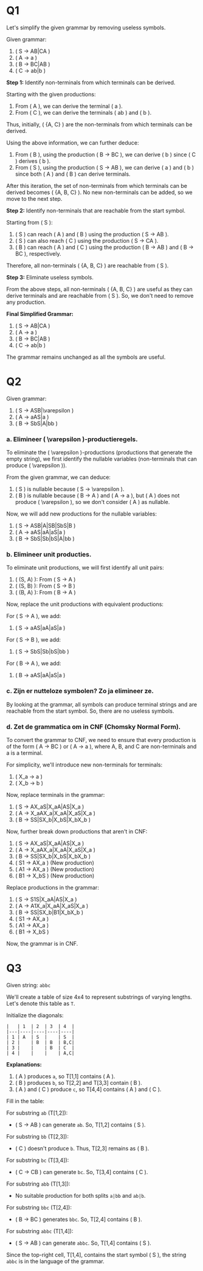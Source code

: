 # Q1
Let's simplify the given grammar by removing useless symbols.

Given grammar:
1. \( S -> AB|CA \)
2. \( A -> a \)
3. \( B -> BC|AB \)
4. \( C -> ab|b \)

**Step 1:** Identify non-terminals from which terminals can be derived.

Starting with the given productions:
1. From \( A \), we can derive the terminal \( a \).
2. From \( C \), we can derive the terminals \( ab \) and \( b \).

Thus, initially, \( \{A, C\} \) are the non-terminals from which terminals can be derived.

Using the above information, we can further deduce:
1. From \( B \), using the production \( B -> BC \), we can derive \( b \) since \( C \) derives \( b \).
2. From \( S \), using the production \( S -> AB \), we can derive \( a \) and \( b \) since both \( A \) and \( B \) can derive terminals.

After this iteration, the set of non-terminals from which terminals can be derived becomes \( \{A, B, C\} \). No new non-terminals can be added, so we move to the next step.

**Step 2:** Identify non-terminals that are reachable from the start symbol.

Starting from \( S \):
1. \( S \) can reach \( A \) and \( B \) using the production \( S -> AB \).
2. \( S \) can also reach \( C \) using the production \( S -> CA \).
3. \( B \) can reach \( A \) and \( C \) using the production \( B -> AB \) and \( B -> BC \), respectively.

Therefore, all non-terminals \( \{A, B, C\} \) are reachable from \( S \).

**Step 3:** Eliminate useless symbols.

From the above steps, all non-terminals \( \{A, B, C\} \) are useful as they can derive terminals and are reachable from \( S \). So, we don't need to remove any production.

**Final Simplified Grammar:**
1. \( S -> AB|CA \)
2. \( A -> a \)
3. \( B -> BC|AB \)
4. \( C -> ab|b \)

The grammar remains unchanged as all the symbols are useful.

# Q2

Given grammar:
1. \( S -> ASB|\varepsilon \)
2. \( A -> aAS|a \)
3. \( B -> SbS|A|bb \)

### a. Elimineer \( \varepsilon \)-productieregels.

To eliminate the \( \varepsilon \)-productions (productions that generate the empty string), we first identify the nullable variables (non-terminals that can produce \( \varepsilon \)).

From the given grammar, we can deduce:
1. \( S \) is nullable because \( S -> \varepsilon \).
2. \( B \) is nullable because \( B -> A \) and \( A -> a \), but \( A \) does not produce \( \varepsilon \), so we don't consider \( A \) as nullable.

Now, we will add new productions for the nullable variables:

1. \( S -> ASB|A|SB|SbS|B \)
2. \( A -> aAS|aA|aS|a \)
3. \( B -> SbS|Sb|bS|A|bb \)

### b. Elimineer unit producties.

To eliminate unit productions, we will first identify all unit pairs:

1. \( (S, A) \): From \( S -> A \)
2. \( (S, B) \): From \( S -> B \)
3. \( (B, A) \): From \( B -> A \)

Now, replace the unit productions with equivalent productions:

For \( S -> A \), we add:
1. \( S -> aAS|aA|aS|a \)

For \( S -> B \), we add:
1. \( S -> SbS|Sb|bS|bb \)

For \( B -> A \), we add:
1. \( B -> aAS|aA|aS|a \)

### c. Zijn er nutteloze symbolen? Zo ja elimineer ze.

By looking at the grammar, all symbols can produce terminal strings and are reachable from the start symbol. So, there are no useless symbols.

### d. Zet de grammatica om in CNF (Chomsky Normal Form).

To convert the grammar to CNF, we need to ensure that every production is of the form \( A -> BC \) or \( A -> a \), where A, B, and C are non-terminals and a is a terminal.

For simplicity, we'll introduce new non-terminals for terminals:
1. \( X_a -> a \)
2. \( X_b -> b \)

Now, replace terminals in the grammar:

1. \( S -> AX_aS|X_aA|AS|X_a \)
2. \( A -> X_aAX_a|X_aA|X_aS|X_a \)
3. \( B -> SS|SX_b|X_bS|X_bX_b \)

Now, further break down productions that aren't in CNF:

1. \( S -> AX_aS|X_aA|AS|X_a \)
2. \( A -> X_aAX_a|X_aA|X_aS|X_a \)
3. \( B -> SS|SX_b|X_bS|X_bX_b \)
4. \( S1 -> AX_a \) (New production)
5. \( A1 -> AX_a \) (New production)
6. \( B1 -> X_bS \) (New production)

Replace productions in the grammar:

1. \( S -> S1S|X_aA|AS|X_a \)
2. \( A -> A1X_a|X_aA|X_aS|X_a \)
3. \( B -> SS|SX_b|B1|X_bX_b \)
4. \( S1 -> AX_a \)
5. \( A1 -> AX_a \)
6. \( B1 -> X_bS \)

Now, the grammar is in CNF. 

# Q3

Given string: `abbc`

We'll create a table of size 4x4 to represent substrings of varying lengths. Let's denote this table as `T`.

Initialize the diagonals:

```
|   | 1  | 2  | 3  | 4  |
|---|----|----|----|----|
| 1 | A  | S  |    | S  |
| 2 |    | B  | B  | B,C|
| 3 |    |    | B  | C  |
| 4 |    |    |    | A,C|
```

**Explanations:**

1. \( A \) produces `a`, so T[1,1] contains \( A \).
2. \( B \) produces `b`, so T[2,2] and T[3,3] contain \( B \).
3. \( A \) and \( C \) produce `c`, so T[4,4] contains \( A \) and \( C \).

Fill in the table:

For substring `ab` (T[1,2]):
- \( S -> AB \) can generate `ab`. So, T[1,2] contains \( S \).

For substring `bb` (T[2,3]):
- \( C \) doesn't produce `b`. Thus, T[2,3] remains as \( B \).

For substring `bc` (T[3,4]):
- \( C -> CB \) can generate `bc`. So, T[3,4] contains \( C \).

For substring `abb` (T[1,3]):
- No suitable production for both splits `a|bb` and `ab|b`.

For substring `bbc` (T[2,4]):
- \( B -> BC \) generates `bbc`. So, T[2,4] contains \( B \).

For substring `abbc` (T[1,4]):
- \( S -> AB \) can generate `abbc`. So, T[1,4] contains \( S \).

Since the top-right cell, T[1,4], contains the start symbol \( S \), the string `abbc` is in the language of the grammar.


